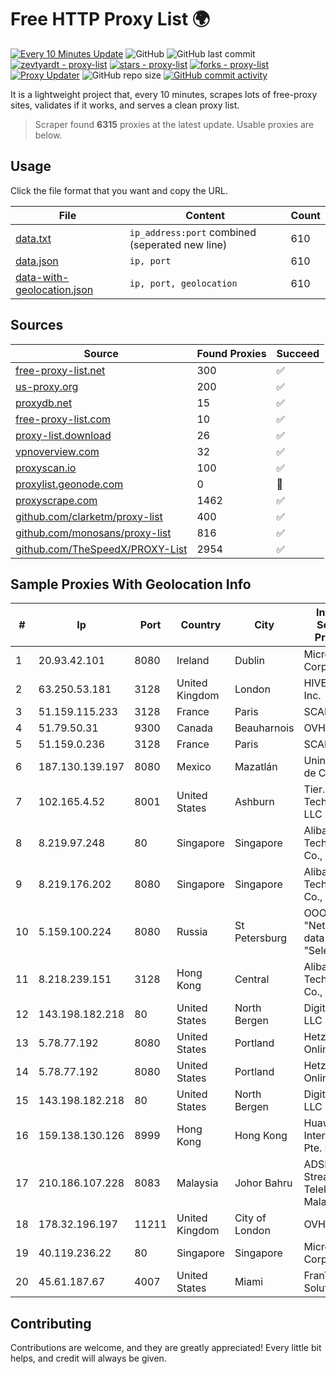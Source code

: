 
# Free HTTP Proxy List 🌍

[![Every 10 Minutes Update](https://github.com/mertguvencli/http-proxy-list/actions/workflows/main.yml/badge.svg?branch=main)](https://github.com/mertguvencli/http-proxy-list/actions/workflows/main.yml)
![GitHub](https://img.shields.io/github/license/mertguvencli/http-proxy-list)
![GitHub last commit](https://img.shields.io/github/last-commit/mertguvencli/http-proxy-list)
[![zevtyardt - proxy-list](https://img.shields.io/static/v1?label=zevtyardt&message=proxy-list&color=blue&logo=github)](https://github.com/zevtyardt/proxy-list "Go to GitHub repo")
[![stars - proxy-list](https://img.shields.io/github/stars/zevtyardt/proxy-list?style=social)](https://github.com/zevtyardt/proxy-list)
[![forks - proxy-list](https://img.shields.io/github/forks/zevtyardt/proxy-list?style=social)](https://github.com/zevtyardt/proxy-list)
[![Proxy Updater](https://github.com/zevtyardt/proxy-list/workflows/Proxy%20Updater/badge.svg)](https://github.com/zevtyardt/proxy-list/actions?query=workflow:"Proxy+Updater")
![GitHub repo size](https://img.shields.io/github/repo-size/zevtyardt/proxy-list)
[![GitHub commit activity](https://img.shields.io/github/commit-activity/m/zevtyardt/proxy-list?logo=commits)](https://github.com/zevtyardt/proxy-list/commits/main)

It is a lightweight project that, every 10 minutes, scrapes lots of free-proxy sites, validates if it works, and serves a clean proxy list.

> Scraper found **6315** proxies at the latest update. Usable proxies are below.

## Usage

Click the file format that you want and copy the URL.

|File|Content|Count|
|----|-------|-----|
|[data.txt](https://raw.githubusercontent.com/mertguvencli/http-proxy-list/main/proxy-list/data.txt)|`ip_address:port` combined (seperated new line)|610|
|[data.json](https://raw.githubusercontent.com/mertguvencli/http-proxy-list/main/proxy-list/data.json)|`ip, port`|610|
|[data-with-geolocation.json](https://raw.githubusercontent.com/mertguvencli/http-proxy-list/main/proxy-list/data-with-geolocation.json)|`ip, port, geolocation`|610|

## Sources

|Source|Found Proxies|Succeed|
|------|-------------|-------|
|[free-proxy-list.net](https://free-proxy-list.net)|300|✅|
|[us-proxy.org](https://www.us-proxy.org)|200|✅|
|[proxydb.net](http://proxydb.net)|15|✅|
|[free-proxy-list.com](https://free-proxy-list.com/?page=&port=&type%5B%5D=http&type%5B%5D=https&up_time=0&search=Search)|10|✅|
|[proxy-list.download](https://www.proxy-list.download/HTTP)|26|✅|
|[vpnoverview.com](https://vpnoverview.com/privacy/anonymous-browsing/free-proxy-servers)|32|✅|
|[proxyscan.io](https://www.proxyscan.io)|100|✅|
|[proxylist.geonode.com](https://proxylist.geonode.com/api/proxy-list?limit=300&page=1&sort_by=lastChecked&sort_type=desc&protocols=http,https)|0|🚫|
|[proxyscrape.com](https://api.proxyscrape.com/v2/?request=displayproxies&protocol=http&timeout=10000&country=all&ssl=all&anonymity=all)|1462|✅|
|[github.com/clarketm/proxy-list](https://raw.githubusercontent.com/clarketm/proxy-list/master/proxy-list-raw.txt)|400|✅|
|[github.com/monosans/proxy-list](https://raw.githubusercontent.com/monosans/proxy-list/main/proxies/http.txt)|816|✅|
|[github.com/TheSpeedX/PROXY-List](https://raw.githubusercontent.com/TheSpeedX/PROXY-List/master/http.txt)|2954|✅|


## Sample Proxies With Geolocation Info

|#|Ip|Port|Country|City|Internet Service Provider|
|-|--|----|-------|----|-------------------------|
|1|20.93.42.101|8080|Ireland|Dublin|Microsoft Corporation|
|2|63.250.53.181|3128|United Kingdom|London|HIVELOCITY, Inc.|
|3|51.159.115.233|3128|France|Paris|SCALEWAY|
|4|51.79.50.31|9300|Canada|Beauharnois|OVH SAS|
|5|51.159.0.236|3128|France|Paris|SCALEWAY|
|6|187.130.139.197|8080|Mexico|Mazatlán|Uninet S.A. de C.V.|
|7|102.165.4.52|8001|United States|Ashburn|Tier.Net Technologies LLC|
|8|8.219.97.248|80|Singapore|Singapore|Alibaba (US) Technology Co., Ltd.|
|9|8.219.176.202|8080|Singapore|Singapore|Alibaba (US) Technology Co., Ltd.|
|10|5.159.100.224|8080|Russia|St Petersburg|OOO "Network of data-centers "Selectel"|
|11|8.218.239.151|3128|Hong Kong|Central|Alibaba (US) Technology Co., Ltd.|
|12|143.198.182.218|80|United States|North Bergen|DigitalOcean, LLC|
|13|5.78.77.192|8080|United States|Portland|Hetzner Online GmbH|
|14|5.78.77.192|8080|United States|Portland|Hetzner Online GmbH|
|15|143.198.182.218|80|United States|North Bergen|DigitalOcean, LLC|
|16|159.138.130.126|8999|Hong Kong|Hong Kong|Huawei International Pte. Ltd.|
|17|210.186.107.228|8083|Malaysia|Johor Bahru|ADSL Streamyx Telekom Malaysia|
|18|178.32.196.197|11211|United Kingdom|City of London|OVH ISP|
|19|40.119.236.22|80|Singapore|Singapore|Microsoft Corporation|
|20|45.61.187.67|4007|United States|Miami|FranTech Solutions|



## Contributing

Contributions are welcome, and they are greatly appreciated! Every
little bit helps, and credit will always be given.


